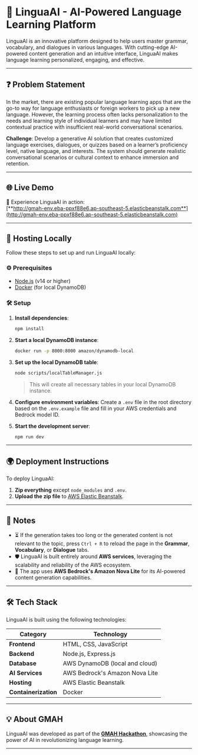 # 🌟 **LinguaAI** - AI-Powered Language Learning Platform

LinguaAI is an innovative platform designed to help users master grammar, vocabulary, and dialogues in various languages. With cutting-edge AI-powered content generation and an intuitive interface, LinguaAI makes language learning personalized, engaging, and effective.

---

## ❓ **Problem Statement**

In the market, there are existing popular language learning apps that are the go-to way for language enthusiasts or foreign workers to pick up a new language. However, the learning process often lacks personalization to the needs and learning style of individual learners and may have limited contextual practice with insufficient real-world conversational scenarios.

**Challenge**: Develop a generative AI solution that creates customized language exercises, dialogues, or quizzes based on a learner’s proficiency level, native language, and interests. The system should generate realistic conversational scenarios or cultural context to enhance immersion and retention.

---

## 🌐 **Live Demo**

🚀 Experience LinguaAI in action:  
[**http://gmah-env.eba-ppxf88e6.ap-southeast-5.elasticbeanstalk.com**](http://gmah-env.eba-ppxf88e6.ap-southeast-5.elasticbeanstalk.com)

---

## 🚀 **Hosting Locally**

Follow these steps to set up and run LinguaAI locally:

### ⚙️ **Prerequisites**
- [Node.js](https://nodejs.org/) (v14 or higher)  
- [Docker](https://www.docker.com/) (for local DynamoDB)

### 🛠️ **Setup**
1. **Install dependencies**:  
   ```bash
   npm install
   ```

2. **Start a local DynamoDB instance**:  
   ```bash
   docker run -p 8000:8000 amazon/dynamodb-local
   ```

3. **Set up the local DynamoDB table**:  
   ```bash
   node scripts/localTableManager.js
   ```
   > This will create all necessary tables in your local DynamoDB instance.

4. **Configure environment variables**:
   Create a `.env` file in the root directory based on the `.env.example` file and fill in your AWS credentials and Bedrock model ID.

5. **Start the development server**:  
   ```bash
   npm run dev
   ```
---

## 🌍 **Deployment Instructions**

To deploy LinguaAI:  
1. **Zip everything** except `node_modules` and `.env`.  
2. **Upload the zip file** to [AWS Elastic Beanstalk](https://ap-southeast-5.console.aws.amazon.com/elasticbeanstalk/home?region=ap-southeast-5#/environment/dashboard?environmentId=e-tyhth82n3m).

---

## 📝 **Notes**

- ⏳ If the generation takes too long or the generated content is not relevant to the topic, press `Ctrl + R` to reload the page in the **Grammar**, **Vocabulary**, or **Dialogue** tabs.
- 🛡️ LinguaAI is built entirely around **AWS services**, leveraging the scalability and reliability of the AWS ecosystem.
- 🤖 The app uses **AWS Bedrock's Amazon Nova Lite** for its AI-powered content generation capabilities.

---

## 🛠️ **Tech Stack**

LinguaAI is built using the following technologies:

| **Category**         | **Technology**                 |
| -------------------- | ------------------------------ |
| **Frontend**         | HTML, CSS, JavaScript          |
| **Backend**          | Node.js, Express.js            |
| **Database**         | AWS DynamoDB (local and cloud) |
| **AI Services**      | AWS Bedrock's Amazon Nova Lite |
| **Hosting**          | AWS Elastic Beanstalk          |
| **Containerization** | Docker                         |

---

## 💡 **About GMAH**

LinguaAI was developed as part of the [**GMAH Hackathon**](https://greataihackathon.com), showcasing the power of AI in revolutionizing language learning.

---
